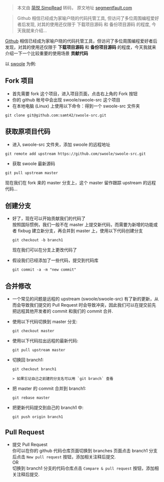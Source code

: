 > 本文由 [简悦 SimpRead](http://ksria.com/simpread/) 转码， 原文地址 [segmentfault.com](https://segmentfault.com/a/1190000000736629)

> Github 相信已经成为家喻户晓的代码托管工具, 但访问了多位周围编程爱好者后发现, 对其的使用还仅限于 下载项目源码 和 备份项目源码 的程度, 今天我就来介绍...

[Github](http://zh.wikipedia.org/wiki/GitHub) 相信已经成为家喻户晓的代码托管工具，但访问了多位周围编程爱好者后发现，对其的使用还仅限于 **下载项目源码** 和 **备份项目源码** 的程度，今天我就来介绍一下一个比较重要的使用场景 **贡献代码**

以 [swoole](https://github.com/swoole/swoole-src) 为例:

Fork 项目
-------

*   首先需要 fork 这个项目，进入项目页面，点击右上角的 Fork 按钮
*   你的 github 帐号中会出现 swoole/swoole-src 这个项目
*   在本地电脑 (Linux) 上使用以下命令：得到一个 swoole-src 文件夹

```
git clone git@github.com:samt42/swoole-src.git
```

获取原项目代码
-------

*   进入 swoole-src 文件夹，添加 swoole 的远程地址

```
git remote add upstream https://github.com/swoole/swoole-src.git
```

*   获取 swoole 最新源码

```
git pull upstream master
```

现在我们在 fork 来的 master 分支上，这个 master 留作跟踪 upstream 的远程代码...

创建分支
----

*   好了，现在可以开始贡献我们的代码了  
    按照国际惯例，我们一般不在 master 上提交新代码，而需要为新增的功能或者 fixbug 建立新分支，再合并到 master 上，使用以下代码创建分支
    
    ```
    git checkout -b branch1
    ```
    
    现在我们可以在分支上更改代码了
    
*   假设我们已经添加了一些代码，提交到代码库
    
    ```
    git commit -a -m "new commit"
    ```
    

合并修改
----

*   一个常见的问题是远程的 upstream (swoole/swoole-src) 有了新的更新，从而会导致我们提交的 Pull Request 时会导致冲突，因此我们可以在提交前先把远程其他开发者的 commit 和我们的 commit 合并.
    
*   使用以下代码切换到 master 分支:
    
    ```
    git checkout master
    ```
    
*   使用以下代码拉出远程的最新代码:
    
    ```
    git pull upstream master
    ```
    
*   切换回 branch1:
    
    ```
    git checkout branch1
    ```
    
    ```
    > 如果忘记自己之前建的分支名可以用 `git branch` 查看
    ```
    
*   把 master 的 commit 合并到 branch1:
    
    ```
    git rebase master
    ```
    
*   把更新代码提交到自己的 branch1 中:
    
    ```
    git push origin branch1
    ```
    

Pull Request
------------

*   提交 Pull Request  
    你可以在你的 github 代码仓库页面切换到 branches 页面点击 branch1 分支后点击 `New pull request` 按钮，添加相关注释后提交.  
    OR  
    切换到 branch1 分支的代码仓库点击 `Compare & pull request` 按钮，添加相关注释后提交.